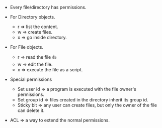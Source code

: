 - Every file/directory has permissions.
- For Directory objects.
  * r => list the content.
  * w => create files.
  * x => go inside directory.
  
- For File objects.
  * r => read  the file :+1:
  * w => edit the file.
  * x => execute the file as a script.
- Special permissions
  * Set user id => a program is executed with the file owner's permissions.
  * Set group id => files created in the directory inherit its group id.
  * Sticky bit => any user can create files, but only the owner of the file can delete it.
- ACL => a way to extend the normal permissions. 

